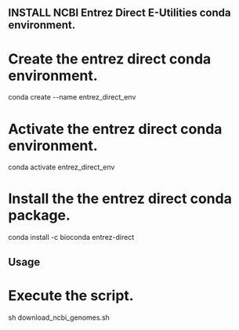 ## INSTALL NCBI Entrez Direct E-Utilities conda environment.

# Create the entrez direct conda environment.
conda create --name entrez_direct_env

# Activate the entrez direct conda environment.
conda activate entrez_direct_env

# Install the the entrez direct conda package.
conda install -c bioconda entrez-direct


## Usage

# Execute the script.
sh download_ncbi_genomes.sh  

